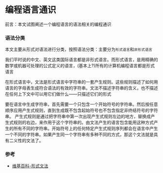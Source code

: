 # 编程语言通识

前言：本文试图阐述一个编程语言的语法相关的编程通识

### 语法分类

本文主要从形式对语法进行分类，按照语法分类：主要分为`形式语言`和`非形式语言`

我们平时说的中文、英文这类国际语言都是非形式语言。而形式语言，是用精确的数学或机器可处理的公式定义的语言，(基本上?)所有的计算机编程语言都是形式语言

在形式语言中，文法是形式语言中字符串的一套产生规则。这些规则描述了如何用语言的字母表生成符合语法的有效的字符串。文法不描述字符串的含义，也不描述在任何上下文中可以用它们做什么——只描述它们的形式

要在语言中生成字符串，首先需要一个只包含一个开始符号的字符串。然后按任意顺序应用产生式规则，直到生成既不包含起始符号也不包含指定非终结符号的字符串。
产生式规则是通过把字符串中第一次出现产生式规则左边的地方，替换成产生式规则的右边，来作用于这个字符串的。由文法产生的语言包含能用这种方式产生的所有不同的字符串。开始符号上的任何特定产生式规则序列都会在语言中产生一个不同的字符串。如果产生同一个字符串有多种不同的方式，那这个文法就是具有二义性的文法了。

### 参考

- [维基百科-形式文法](https://zh.wikipedia.org/wiki/%E5%BD%A2%E5%BC%8F%E6%96%87%E6%B3%95)